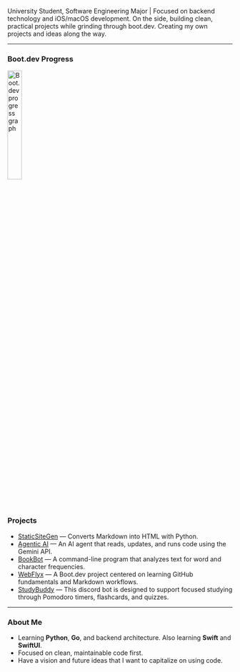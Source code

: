 University Student, Software Engineering Major | Focused on backend technology and iOS/macOS development. 
On the side, building clean, practical projects while grinding through boot.dev.
Creating my own projects and ideas along the way.

---

### Boot.dev Progress
<p align="left">
  <img src="https://api.boot.dev/v1/users/public/bca76a19-c277-43b5-a2d3-4815a2a2f13d/thumbnail" alt="Boot.dev progress graph" width=25% >
</p>

### Projects
- [StaticSiteGen](https://github.com/fanatcx/StaticSiteGen) — Converts Markdown into HTML with Python.  
- [Agentic AI](https://github.com/fanatcx/Agentic-AI) — An AI agent that reads, updates, and runs code using the Gemini API.  
- [BookBot](https://github.com/fanatcx/BookBot) — A command-line program that analyzes text for word and character frequencies.  
- [WebFlyx](https://github.com/fanatcx/WebFlyx) — A Boot.dev project centered on learning GitHub fundamentals and Markdown workflows.
- [StudyBuddy](https://github.com/fanatcx/StudyBuddy) — This discord bot is designed to support focused studying through Pomodoro timers, flashcards, and quizzes.  

---

### About Me
- Learning **Python**, **Go**, and backend architecture. Also learning **Swift** and **SwiftUI**.  
- Focused on clean, maintainable code first.
- Have a vision and future ideas that I want to capitalize on using code. 



